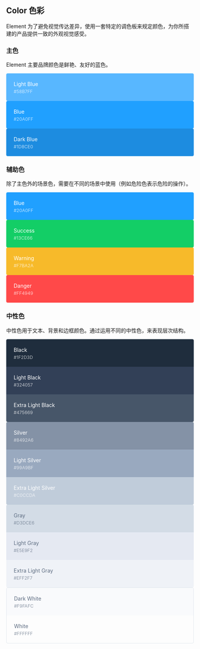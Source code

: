 <style>
  .demo-color-box {
    border-radius: 4px;
    padding: 20px;
    height: 74px;
    box-sizing: border-box;
    color: #fff;
    font-size: 14px;

    & .value {
      font-size: 12px;
      opacity: 0.69;
      line-height: 24px;
    }
  }
  .demo-color-box-group {
    .demo-color-box {
      border-radius: 0;
    }
    .demo-color-box:first-child {
      border-radius: 4px 4px 0 0;
    }
    .demo-color-box:last-child {
      border-radius: 0 0 4px 4px;
    }
  }
  .bg-blue-light {
    background-color: #58b7ff;
  }
  .bg-blue,
  .bg-info {
    background-color: #20a0ff;
  }
  .bg-blue-dark {
    background-color: #1d8ce0;
  }

  .bg-success {
    background-color: #13CE66;
  }
  .bg-warning {
    background-color: #f7ba2a;
  }
  .bg-danger {
    background-color: #ff4949;
  }

  .bg-black {
    background-color: #1f2d3d;
  }
  .bg-black-light {
    background-color: #324057;
  }
  .bg-black-lighter {
    background-color: #475669;
  }

  .bg-silver {
    background-color: #8492a6;
  }
  .bg-silver-light {
    background-color: #99a9bf;
  }
  .bg-silver-lighter {
    background-color: #c0ccda;
  }

  .bg-gray {
    background-color: #d3dce6;
  }
  .bg-gray-light {
    background-color: #e5e9f2;
  }
  .bg-gray-lighter {
    background-color: #eff2f7;
  }

  .bg-white-dark {
    background-color: #f9fafc;
  }

  .color-gray {
    color: #5e6d82;
  }
</style>

## Color 色彩

Element 为了避免视觉传达差异，使用一套特定的调色板来规定颜色，为你所搭建的产品提供一致的外观视觉感受。

### 主色

Element 主要品牌颜色是鲜艳、友好的蓝色。

<el-row :gutter="12">
  <el-col :span="8">
    <div class="demo-color-box bg-blue-light">Light Blue<div class="value">#58B7FF</div></div>
  </el-col>
  <el-col :span="8">
    <div class="demo-color-box bg-blue">Blue<div class="value">#20A0FF</div></div>
  </el-col>
  <el-col :span="8">
    <div class="demo-color-box bg-blue-dark">Dark Blue<div class="value">#1D8CE0</div></div>
  </el-col>
</el-row>

### 辅助色

除了主色外的场景色，需要在不同的场景中使用（例如危险色表示危险的操作）。

<el-row :gutter="12">
  <el-col :span="6">
    <div class="demo-color-box bg-info">Blue<div class="value">#20A0FF</div></div>
  </el-col>
  <el-col :span="6">
    <div class="demo-color-box bg-success">Success<div class="value">#13CE66</div></div>
  </el-col>
  <el-col :span="6">
    <div class="demo-color-box bg-warning">Warning<div class="value">#F7BA2A</div></div>
  </el-col>
  <el-col :span="6">
    <div class="demo-color-box bg-danger">Danger<div class="value">#FF4949</div></div>
  </el-col>
</el-row>

### 中性色

中性色用于文本、背景和边框颜色。通过运用不同的中性色，来表现层次结构。

<el-row :gutter="12">
  <el-col :span="6">
    <div class="demo-color-box-group">
      <div class="demo-color-box bg-black">Black<div class="value">#1F2D3D</div></div>
      <div class="demo-color-box bg-black-light">Light Black<div class="value">#324057</div></div>
      <div class="demo-color-box bg-black-lighter">Extra Light Black<div class="value">#475669</div></div>
    </div>
  </el-col>
  <el-col :span="6">
    <div class="demo-color-box-group">
      <div class="demo-color-box bg-silver">Silver<div class="value">#8492A6</div></div>
      <div class="demo-color-box bg-silver-light">Light Silver<div class="value">#99A9BF</div></div>
      <div class="demo-color-box bg-silver-lighter">Extra Light Silver<div class="value">#C0CCDA</div></div>
    </div>
  </el-col>
  <el-col :span="6">
    <div class="demo-color-box-group">
      <div class="demo-color-box color-gray bg-gray">Gray<div class="value">#D3DCE6</div></div>
      <div class="demo-color-box color-gray bg-gray-light">Light Gray<div class="value">#E5E9F2</div></div>
      <div class="demo-color-box color-gray bg-gray-lighter">Extra Light Gray<div class="value">#EFF2F7</div></div>
    </div>
  </el-col>
  <el-col :span="6">
    <div class="demo-color-box-group" style="border: 1px solid #e0e6ed;border-radius: 4px;">
      <div class="demo-color-box color-gray bg-white-dark">Dark White<div class="value">#F9FAFC</div></div>
      <div class="demo-color-box color-gray bg-white">White<div class="value">#FFFFFF</div></div>
    </div>
  </el-col>
</el-row>

